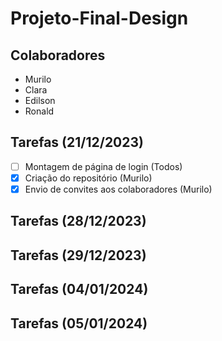 # Projeto-Final-Design  

## Colaboradores
- Murilo
- Clara
- Edilson
- Ronald

## Tarefas (21/12/2023)
- [ ] Montagem de página de login (Todos)
- [x] Criação do repositório (Murilo)
- [x] Envio de convites aos colaboradores (Murilo)

## Tarefas (28/12/2023)
## Tarefas (29/12/2023)
## Tarefas (04/01/2024)
## Tarefas (05/01/2024)